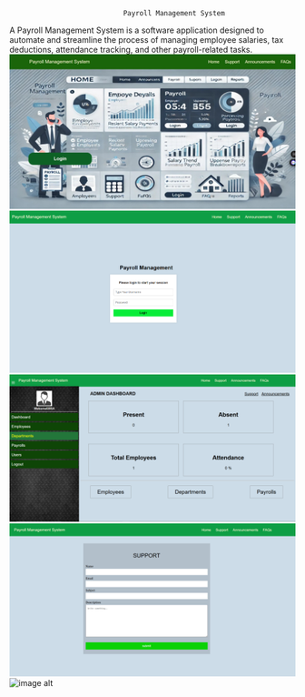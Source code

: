                                 Payroll Management System
A Payroll Management System is a software application designed to automate and streamline the process of managing employee salaries, tax deductions, attendance tracking, and other payroll-related tasks. 
![image alt](https://github.com/ezu1120/PayrollProcessingSystem/blob/main/Screenshot_15-3-2025_63150_localhost.jpeg?raw=true)
![image alt](https://github.com/ezu1120/PayrollProcessingSystem/blob/main/login_page.PNG?raw=true)
![image alt](https://github.com/ezu1120/PayrollProcessingSystem/blob/main/admin_dash_board.PNG?raw=true)
![image alt](https://github.com/ezu1120/PayrollProcessingSystem/blob/main/user_suport.PNG?raw=true)
![image alt]()
